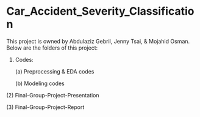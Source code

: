 # Car_Accident_Severity_Classification


This project is owned by Abdulaziz Gebril, Jenny Tsai, & Mojahid Osman. Below are the folders of this project:  

1) Codes:  

    (a) Preprocessing & EDA codes
    
    (b) Modeling codes
     
 

(2) Final-Group-Project-Presentation

(3) Final-Group-Project-Report


   
